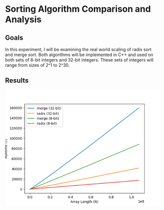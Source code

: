 # Sorting Algorithm Comparison and Analysis

## Goals

In this experiment, I will be examining the real world scaling of
radix sort and merge sort. Both algorithms will be implemented in C++
and used on both sets of 8-bit integers and 32-bit integers. These sets of integers
will range from sizes of 2^1 to 2^30.

## Results

![](results.png)
